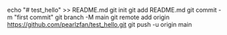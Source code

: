 echo "# test_hello" >> README.md
git init
git add README.md
git commit -m "first commit"
git branch -M main
git remote add origin https://github.com/pearlzfan/test_hello.git
git push -u origin main
